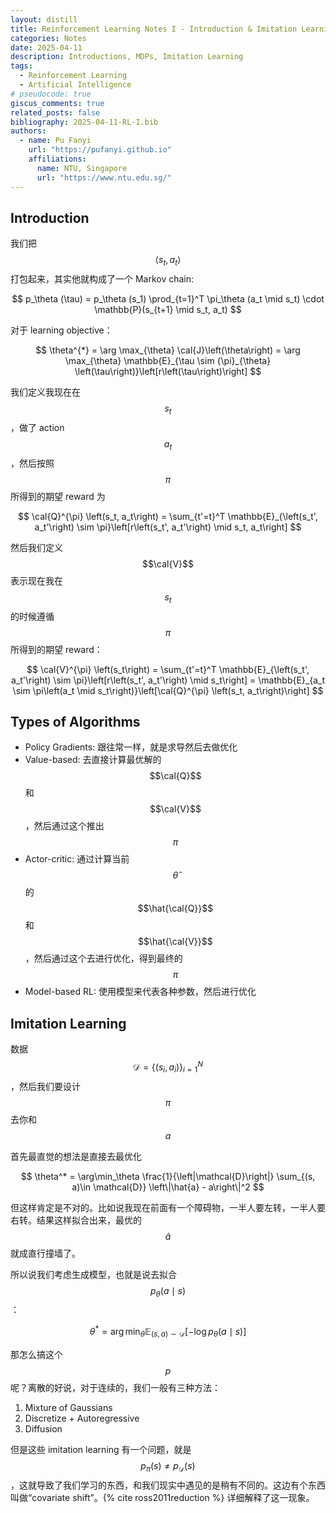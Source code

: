 ```yaml
---
layout: distill
title: Reinforcement Learning Notes I - Introduction & Imitation Learning
categories: Notes
date: 2025-04-11
description: Introductions, MDPs, Imitation Learning
tags:
  - Reinforcement Learning
  - Artificial Intelligence
# pseudocode: true
giscus_comments: true
related_posts: false
bibliography: 2025-04-11-RL-I.bib
authors:
  - name: Pu Fanyi
    url: "https://pufanyi.github.io"
    affiliations:
      name: NTU, Singapore
      url: "https://www.ntu.edu.sg/"
---
```


## Introduction

我们把 $$\left<s_t, a_t\right>$$ 打包起来，其实他就构成了一个 Markov chain:

$$
p_\theta (\tau) = p_\theta (s_1) \prod_{t=1}^T \pi_\theta (a_t \mid s_t) \cdot \mathbb{P}(s_{t+1} \mid s_t, a_t)
$$

对于 learning objective：

$$
\theta^{*} = \arg \max_{\theta} \cal{J}\left(\theta\right) = \arg \max_{\theta} \mathbb{E}_{\tau \sim {\pi}_{\theta} \left(\tau\right)}\left[r\left(\tau\right)\right]
$$

我们定义我现在在 $$s_t$$，做了 action $$a_t$$，然后按照 $$\pi$$ 所得到的期望 reward 为

$$
\cal{Q}^{\pi} \left(s_t, a_t\right) = \sum_{t'=t}^T \mathbb{E}_{\left(s_t', a_t'\right) \sim \pi}\left[r\left(s_t', a_t'\right) \mid s_t, a_t\right]
$$

然后我们定义 $$\cal{V}$$ 表示现在我在 $$s_t$$ 的时候遵循 $$\pi$$ 所得到的期望 reward：

$$
\cal{V}^{\pi} \left(s_t\right) = \sum_{t'=t}^T \mathbb{E}_{\left(s_t', a_t'\right) \sim \pi}\left[r\left(s_t', a_t'\right) \mid s_t\right] = \mathbb{E}_{a_t \sim \pi\left(a_t \mid s_t\right)}\left[\cal{Q}^{\pi} \left(s_t, a_t\right)\right]
$$

## Types of Algorithms

- Policy Gradients: 跟往常一样，就是求导然后去做优化
- Value-based: 去直接计算最优解的 $$\cal{Q}$$ 和 $$\cal{V}$$，然后通过这个推出 $$\pi$$
- Actor-critic: 通过计算当前 $$\hat{\theta}$$ 的 $$\hat{\cal{Q}}$$ 和 $$\hat{\cal{V}}$$，然后通过这个去进行优化，得到最终的 $$\pi$$
- Model-based RL: 使用模型来代表各种参数，然后进行优化

## Imitation Learning

数据 $$\mathcal{D} = \left\{(s_i, a_i)\right\}_{i=1}^N$$，然后我们要设计 $$\pi$$ 去你和 $$a$$

首先最直觉的想法是直接去最优化

$$
\theta^* = \arg\min_\theta \frac{1}{\left|\mathcal{D}\right|} \sum_{(s, a)\in \mathcal{D}} \left\|\hat{a} - a\right\|^2
$$

但这样肯定是不对的。比如说我现在前面有一个障碍物，一半人要左转，一半人要右转。结果这样拟合出来，最优的 $$\hat{a}$$ 就成直行撞墙了。

所以说我们考虑生成模型，也就是说去拟合 $$p_\theta (a \mid s)$$：

$$
\theta^* = \arg\min_\theta \mathbb{E}_{(s, a)\sim \mathcal{D}}\left[-\log p_\theta (a \mid s)\right]
$$

那怎么搞这个 $$p$$ 呢？离散的好说，对于连续的，我们一般有三种方法：

1. Mixture of Gaussians
2. Discretize + Autoregressive
3. Diffusion

但是这些 imitation learning 有一个问题，就是 $$p_\pi(s)\neq p_\mathcal{D}(s)$$，这就导致了我们学习的东西，和我们现实中遇见的是稍有不同的。这边有个东西叫做“covariate shift”。{% cite ross2011reduction %} 详细解释了这一现象。
